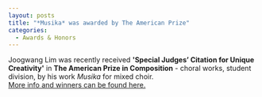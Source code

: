 ```yaml
---
layout: posts
title: "*Musika* was awarded by The American Prize"
categories:
  - Awards & Honors
---
```

Joogwang Lim was recently received **'Special Judges’ Citation for Unique Creativity'** in **The American Prize in Composition** - choral works, student division, 
by his work *Musika* for mixed choir.
<br>
<a href="https://theamericanprize.blogspot.com/2021/09/winners-composers-choral-musicshorter.html">More info and winners can be found here.</a>
